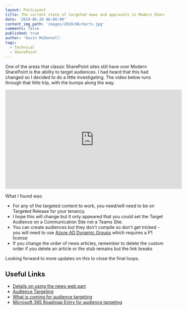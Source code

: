 ```yaml
---
layout: PostLayout
title: The current state of targeted news and approvals in Modern SharePoint
date: '2019-06-20 06:00:00'
content_img_path: 'images/2019/06/darts.jpg'
comments: false
published: true
author: 'Kevin McDonnell'
tags:
  - Technical
  - SharePoint
---
```


One of the areas that classic SharePoint sites still have over Modern SharePoint is the ability to target audiences. I had heard that this had changed so I decided to do a little investigating. The video below runs through that little trip, with the bumps along the way.

<iframe width="560" height="315" src="https://www.youtube.com/embed/rvtxUOqZS2I" frameborder="0" allow="accelerometer; autoplay; encrypted-media; gyroscope; picture-in-picture" allowfullscreen></iframe>

What I found was:

- For any of the targeted content to work, you need/will need to be on Targeted Release for your tenancy.
- I hope this will change but it only appeared that you could set the Target Audience on a Communication Site not a Teams Site.
- You can create audiences but they don't compile so don't get tricked - you will need to use [Azure AD Dynamic Groups](https://docs.microsoft.com/en-us/azure/active-directory/users-groups-roles/groups-dynamic-membership) which requires a P1 license
- If you change the order of news articles, remember to delete the custom order if you delete an article or the stub remains but the link breaks

Looking forward to more updates on this to close the final loops.

## Useful Links

- [Details on using the news web part](https://support.office.com/en-gb/article/use-the-news-web-part-on-a-sharepoint-page-c2dcee50-f5d7-434b-8cb9-a7feefd9f165?ui=en-US&rs=en-GB&ad=GB)
- [Audience Targeting](https://support.office.com/en-gb/article/target-content-to-specific-audiences-33d84cb6-14ed-4e53-a426-74c38ea32293)
- [What is coming for audience targeting](https://techcommunity.microsoft.com/t5/Microsoft-SharePoint-Blog/April-2019-Updates-to-SharePoint-News/ba-p/481718)
- [Microsoft 365 Roadmap Entry for audience targeting](https://www.microsoft.com/en-gb/microsoft-365/roadmap?rtc=2&filters=&searchterms=30695)
